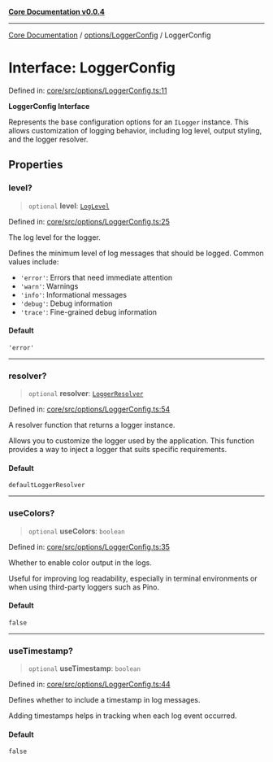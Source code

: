 [**Core Documentation v0.0.4**](../../../README.md)

***

[Core Documentation](../../../modules.md) / [options/LoggerConfig](../README.md) / LoggerConfig

# Interface: LoggerConfig

Defined in: [core/src/options/LoggerConfig.ts:11](https://github.com/stonemjs/core/blob/2adc2da4c7e3b5a9f593c198ba7e8ad639651777/src/options/LoggerConfig.ts#L11)

**LoggerConfig Interface**

Represents the base configuration options for an `ILogger` instance.
This allows customization of logging behavior, including log level,
output styling, and the logger resolver.

## Properties

### level?

> `optional` **level**: [`LogLevel`](../../../declarations/enumerations/LogLevel.md)

Defined in: [core/src/options/LoggerConfig.ts:25](https://github.com/stonemjs/core/blob/2adc2da4c7e3b5a9f593c198ba7e8ad639651777/src/options/LoggerConfig.ts#L25)

The log level for the logger.

Defines the minimum level of log messages that should be logged.
Common values include:
- `'error'`: Errors that need immediate attention
- `'warn'`: Warnings
- `'info'`: Informational messages
- `'debug'`: Debug information
- `'trace'`: Fine-grained debug information

#### Default

`'error'`

***

### resolver?

> `optional` **resolver**: [`LoggerResolver`](../../../declarations/type-aliases/LoggerResolver.md)

Defined in: [core/src/options/LoggerConfig.ts:54](https://github.com/stonemjs/core/blob/2adc2da4c7e3b5a9f593c198ba7e8ad639651777/src/options/LoggerConfig.ts#L54)

A resolver function that returns a logger instance.

Allows you to customize the logger used by the application.
This function provides a way to inject a logger that suits specific requirements.

#### Default

`defaultLoggerResolver`

***

### useColors?

> `optional` **useColors**: `boolean`

Defined in: [core/src/options/LoggerConfig.ts:35](https://github.com/stonemjs/core/blob/2adc2da4c7e3b5a9f593c198ba7e8ad639651777/src/options/LoggerConfig.ts#L35)

Whether to enable color output in the logs.

Useful for improving log readability, especially in terminal environments
or when using third-party loggers such as Pino.

#### Default

`false`

***

### useTimestamp?

> `optional` **useTimestamp**: `boolean`

Defined in: [core/src/options/LoggerConfig.ts:44](https://github.com/stonemjs/core/blob/2adc2da4c7e3b5a9f593c198ba7e8ad639651777/src/options/LoggerConfig.ts#L44)

Defines whether to include a timestamp in log messages.

Adding timestamps helps in tracking when each log event occurred.

#### Default

`false`
